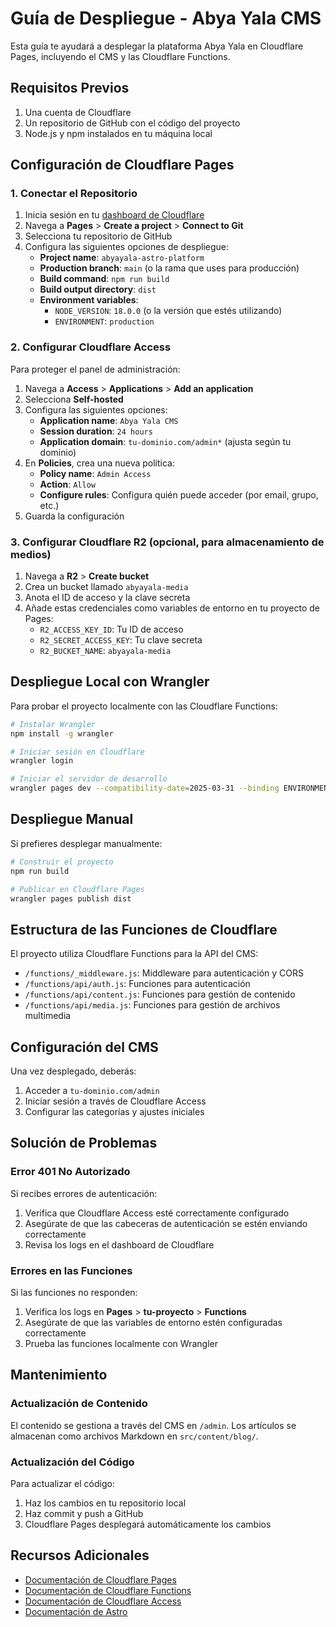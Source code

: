# Guía de Despliegue - Abya Yala CMS

Esta guía te ayudará a desplegar la plataforma Abya Yala en Cloudflare Pages, incluyendo el CMS y las Cloudflare Functions.

## Requisitos Previos

1. Una cuenta de Cloudflare
2. Un repositorio de GitHub con el código del proyecto
3. Node.js y npm instalados en tu máquina local

## Configuración de Cloudflare Pages

### 1. Conectar el Repositorio

1. Inicia sesión en tu [dashboard de Cloudflare](https://dash.cloudflare.com)
2. Navega a **Pages** > **Create a project** > **Connect to Git**
3. Selecciona tu repositorio de GitHub
4. Configura las siguientes opciones de despliegue:
   - **Project name**: `abyayala-astro-platform`
   - **Production branch**: `main` (o la rama que uses para producción)
   - **Build command**: `npm run build`
   - **Build output directory**: `dist`
   - **Environment variables**:
     - `NODE_VERSION`: `18.0.0` (o la versión que estés utilizando)
     - `ENVIRONMENT`: `production`

### 2. Configurar Cloudflare Access

Para proteger el panel de administración:

1. Navega a **Access** > **Applications** > **Add an application**
2. Selecciona **Self-hosted**
3. Configura las siguientes opciones:
   - **Application name**: `Abya Yala CMS`
   - **Session duration**: `24 hours`
   - **Application domain**: `tu-dominio.com/admin*` (ajusta según tu dominio)
4. En **Policies**, crea una nueva política:
   - **Policy name**: `Admin Access`
   - **Action**: `Allow`
   - **Configure rules**: Configura quién puede acceder (por email, grupo, etc.)
5. Guarda la configuración

### 3. Configurar Cloudflare R2 (opcional, para almacenamiento de medios)

1. Navega a **R2** > **Create bucket**
2. Crea un bucket llamado `abyayala-media`
3. Anota el ID de acceso y la clave secreta
4. Añade estas credenciales como variables de entorno en tu proyecto de Pages:
   - `R2_ACCESS_KEY_ID`: Tu ID de acceso
   - `R2_SECRET_ACCESS_KEY`: Tu clave secreta
   - `R2_BUCKET_NAME`: `abyayala-media`

## Despliegue Local con Wrangler

Para probar el proyecto localmente con las Cloudflare Functions:

```bash
# Instalar Wrangler
npm install -g wrangler

# Iniciar sesión en Cloudflare
wrangler login

# Iniciar el servidor de desarrollo
wrangler pages dev --compatibility-date=2025-03-31 --binding ENVIRONMENT=development
```

## Despliegue Manual

Si prefieres desplegar manualmente:

```bash
# Construir el proyecto
npm run build

# Publicar en Cloudflare Pages
wrangler pages publish dist
```

## Estructura de las Funciones de Cloudflare

El proyecto utiliza Cloudflare Functions para la API del CMS:

- `/functions/_middleware.js`: Middleware para autenticación y CORS
- `/functions/api/auth.js`: Funciones para autenticación
- `/functions/api/content.js`: Funciones para gestión de contenido
- `/functions/api/media.js`: Funciones para gestión de archivos multimedia

## Configuración del CMS

Una vez desplegado, deberás:

1. Acceder a `tu-dominio.com/admin`
2. Iniciar sesión a través de Cloudflare Access
3. Configurar las categorías y ajustes iniciales

## Solución de Problemas

### Error 401 No Autorizado

Si recibes errores de autenticación:

1. Verifica que Cloudflare Access esté correctamente configurado
2. Asegúrate de que las cabeceras de autenticación se estén enviando correctamente
3. Revisa los logs en el dashboard de Cloudflare

### Errores en las Funciones

Si las funciones no responden:

1. Verifica los logs en **Pages** > **tu-proyecto** > **Functions**
2. Asegúrate de que las variables de entorno estén configuradas correctamente
3. Prueba las funciones localmente con Wrangler

## Mantenimiento

### Actualización de Contenido

El contenido se gestiona a través del CMS en `/admin`. Los artículos se almacenan como archivos Markdown en `src/content/blog/`.

### Actualización del Código

Para actualizar el código:

1. Haz los cambios en tu repositorio local
2. Haz commit y push a GitHub
3. Cloudflare Pages desplegará automáticamente los cambios

## Recursos Adicionales

- [Documentación de Cloudflare Pages](https://developers.cloudflare.com/pages/)
- [Documentación de Cloudflare Functions](https://developers.cloudflare.com/pages/platform/functions/)
- [Documentación de Cloudflare Access](https://developers.cloudflare.com/access/)
- [Documentación de Astro](https://docs.astro.build/)
